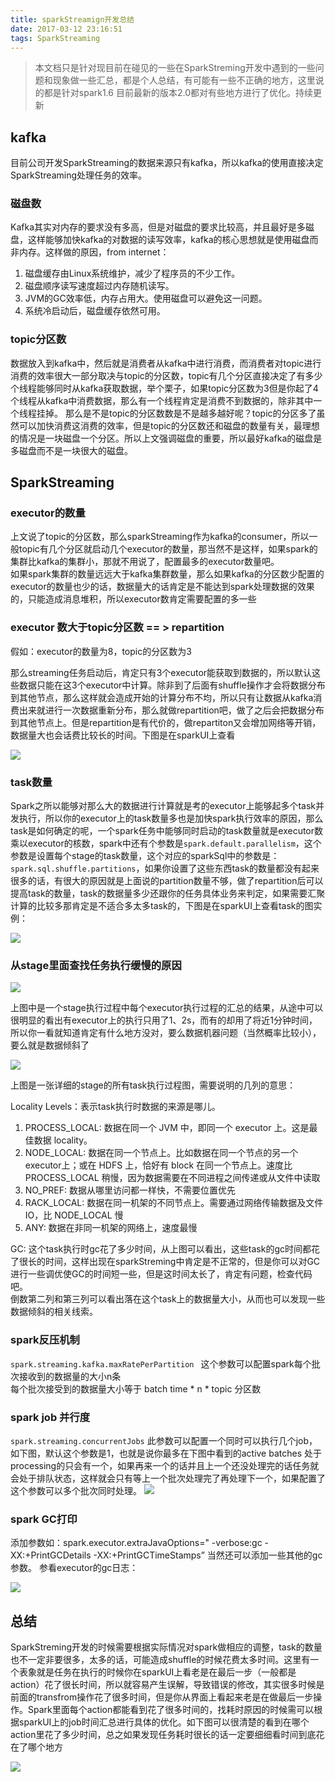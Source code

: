 ```yaml
---
title: sparkStreamign开发总结
date: 2017-03-12 23:16:51
tags: SparkStreaming
---
```


>本文档只是针对现目前在碰见的一些在SparkStreming开发中遇到的一些问题和现象做一些汇总，都是个人总结，有可能有一些不正确的地方，这里说的都是针对spark1.6 目前最新的版本2.0都对有些地方进行了优化。持续更新

## kafka
目前公司开发SparkStreaming的数据来源只有kafka，所以kafka的使用直接决定SparkStreaming处理任务的效率。

<!--more-->
### 磁盘数
Kafka其实对内存的要求没有多高，但是对磁盘的要求比较高，并且最好是多磁盘，这样能够加快kafka的对数据的读写效率，kafka的核心思想就是使用磁盘而非内存。这样做的原因，from internet：

 1. 磁盘缓存由Linux系统维护，减少了程序员的不少工作。
 2. 磁盘顺序读写速度超过内存随机读写。
 3. JVM的GC效率低，内存占用大。使用磁盘可以避免这一问题。
 4. 系统冷启动后，磁盘缓存依然可用。

### topic分区数

数据放入到kafka中，然后就是消费者从kafka中进行消费，而消费者对topic进行消费的效率很大一部分取决与topic的分区数，topic有几个分区直接决定了有多少个线程能够同时从kafka获取数据，举个栗子，如果topic分区数为3但是你起了4个线程从kafka中消费数据，那么有一个线程肯定是消费不到数据的，除非其中一个线程挂掉。
那么是不是topic的分区数数是不是越多越好呢？topic的分区多了虽然可以加快消费这消费的效率，但是topic的分区数还和磁盘的数量有关，最理想的情况是一块磁盘一个分区。所以上文强调磁盘的重要，所以最好kafka的磁盘是多磁盘而不是一块很大的磁盘。

## SparkStreaming

### executor的数量
上文说了topic的分区数，那么sparkStreaming作为kafka的consumer，所以一般topic有几个分区就启动几个executor的数量，那当然不是这样，如果spark的集群比kafka的集群小，那就不用说了，配置最多的executor数量吧。  
如果spark集群的数量远远大于kafka集群数量，那么如果kafka的分区数少配置的executor的数量也少的话，数据量大的话肯定是不能达到spark处理数据的效果的，只能造成消息堆积，所以executor数肯定需要配置的多一些  

### executor 数大于topic分区数  == > repartition

假如：executor的数量为8，topic的分区数为3  

那么streaming任务启动后，肯定只有3个executor能获取到数据的，所以默认这些数据只能在这3个executor中计算。除非到了后面有shuffle操作才会将数据分布到其他节点，那么这样就会造成开始的计算分布不均，所以只有让数据从kafka消费出来就进行一次数据重新分布，那么就做repartition吧，做了之后会把数据分布到其他节点上。但是repartition是有代价的，做repartiton又会增加网络等开销，数据量大也会话费比较长的时间。下图是在sparkUI上查看

![](/img/sparkStreaming1.png)


 
### task数量

Spark之所以能够对那么大的数据进行计算就是考的executor上能够起多个task并发执行，所以你的executor上的task数量多也是加快spark执行效率的原因，那么task是如何确定的呢，一个spark任务中能够同时启动的task数量就是executor数乘以executor的核数，spark中还有个参数是``spark.default.parallelism``，这个参数是设置每个stage的task数量，这个对应的sparkSql中的参数是：``spark.sql.shuffle.partitions``，如果你设置了这些东西task的数量都没有起来很多的话，有很大的原因就是上面说的partition数量不够，做了repartition后可以提高task的数量，task的数据量多少还跟你的任务具体业务来判定，如果需要汇聚计算的比较多那肯定是不适合多太多task的，下图是在sparkUI上查看task的图实例：

![](/img/sparkStreaming2.png)

 

### 从stage里面查找任务执行缓慢的原因	

![](/img/sparkStreaming3.png)

 上图中是一个stage执行过程中每个executor执行过程的汇总的结果，从途中可以很明显的看出有executor上的执行只用了1、2s，而有的却用了将近1分钟时间，所以你一看就知道肯定有什么地方没对，要么数据机器问题（当然概率比较小），要么就是数据倾斜了



![](/img/sparkStreaming4.png)

 
上图是一张详细的stage的所有task执行过程图，需要说明的几列的意思：

Locality Levels：表示task执行时数据的来源是哪儿。
 1. PROCESS_LOCAL: 数据在同一个 JVM 中，即同一个 executor 上。这是最佳数据 locality。
 2. NODE_LOCAL: 数据在同一个节点上。比如数据在同一个节点的另一个 executor上；或在 HDFS 上，恰好有 block 在同一个节点上。速度比 PROCESS_LOCAL 稍慢，因为数据需要在不同进程之间传递或从文件中读取
 3. NO_PREF: 数据从哪里访问都一样快，不需要位置优先
 4. RACK_LOCAL: 数据在同一机架的不同节点上。需要通过网络传输数据及文件 IO，比 NODE_LOCAL 慢
 5. ANY: 数据在非同一机架的网络上，速度最慢

 GC: 这个task执行时gc花了多少时间，从上图可以看出，这些task的gc时间都花了很长的时间，这样出现在sparkStreming中肯定是不正常的，但是你可以对GC进行一些调优使GC的时间短一些，但是这时间太长了，肯定有问题，检查代码吧。    
倒数第二列和第三列可以看出落在这个task上的数据量大小，从而也可以发现一些数据倾斜的相关线索。  

### spark反压机制
``spark.streaming.kafka.maxRatePerPartition ``
这个参数可以配置spark每个批次接收到的数据量的大小n条  
每个批次接受到的数据量大小等于 batch time * n * topic 分区数  

### spark job 并行度
``spark.streaming.concurrentJobs``
此参数可以配置一个同时可以执行几个job，如下图，默认这个参数是1，也就是说你最多在下图中看到的active batches 处于processing的只会有一个，如果再来一个的话并且上一个还没处理完的话任务就会处于排队状态，这样就会只有等上一个批次处理完了再处理下一个，如果配置了这个参数可以多个批次同时处理。
![](/img/sparkStreaming5.png)

 
### spark GC打印
添加参数如：spark.executor.extraJavaOptions=" -verbose:gc -XX:+PrintGCDetails -XX:+PrintGCTimeStamps”
当然还可以添加一些其他的gc参数。
参看executor的gc日志：
 
![](/img/sparkStreaming6.png)

## 总结

SparkStreming开发的时候需要根据实际情况对spark做相应的调整，task的数量也不一定非要很多，太多的话，可能造成shuffle的时候花费太多时间。这里有一个表象就是任务在执行的时候你在sparkUI上看老是在最后一步（一般都是action）花了很长时间，所以就容易产生误解，导致错误的修改，其实很多时候是前面的transfrom操作花了很多时间，但是你从界面上看起来老是在做最后一步操作。Spark里面每个action都能看到花了很多时间的，找耗时原因的时候需可以根据sparkUI上的job时间汇总进行具体的优化。如下图可以很清楚的看到在哪个action里花了多少时间，总之如果发现任务耗时很长的话一定要细细看时间到底花在了哪个地方

![](/img/sparkStreaming7.png)